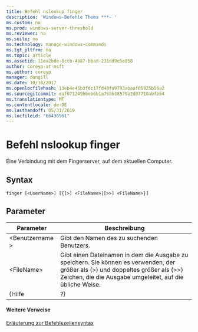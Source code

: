 ```yaml
---
title: Befehl nslookup finger
description: 'Windows-Befehle Thema ***- '
ms.custom: na
ms.prod: windows-server-threshold
ms.reviewer: na
ms.suite: na
ms.technology: manage-windows-commands
ms.tgt_pltfrm: na
ms.topic: article
ms.assetid: 11ea2bde-8ccb-4b87-bbad-231dd9e5e858
author: coreyp-at-msft
ms.author: coreyp
manager: dongill
ms.date: 10/16/2017
ms.openlocfilehash: 13eb4e45b3fdc17fd48fa9793abaaf05925b56a2
ms.sourcegitcommit: eaf071249b6eb6b1a758b38579a2d87710abfb54
ms.translationtype: MT
ms.contentlocale: de-DE
ms.lasthandoff: 05/31/2019
ms.locfileid: "66436961"
---
```

# <a name="nslookup-finger-command"></a>Befehl nslookup finger



Eine Verbindung mit dem Fingerserver, auf dem aktuellen Computer.

## <a name="syntax"></a>Syntax

```
finger [<UserName>] [{[>] <FileName>|[>>] <FileName>}]
```

## <a name="parameters"></a>Parameter

|  Parameter  |                                                                               Beschreibung                                                                               |
|-------------|-------------------------------------------------------------------------------------------------------------------------------------------------------------------------|
| \<Benutzername > |                                                               Gibt den Namen des zu suchenden Benutzers.                                                                |
| \<FileName> | Gibt einen Dateinamen in dem die Ausgabe zu speichern. Sie können es verwenden, der größer als (>) und doppeltes größer als (>>) Zeichen, die die Ausgabe umgeleitet, auf die übliche Weise. |
|    {Hilfe    |                                                                                   ?}                                                                                    |

#### <a name="additional-references"></a>Weitere Verweise

[Erläuterung zur Befehlszeilensyntax](command-line-syntax-key.md)